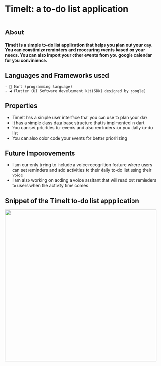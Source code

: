# TimeIt: a to-do list application 
<img src>

## About
#### TimeIt is a simple to-do list application that helps you plan out your day. You can coustimize reminders and reoccuring events based on your needs. You can also import your other events from you google calendar for you convinience.

## Languages and Frameworks used
    - 🎯 Dart (programming language)
    - ◀️ Flutter (UI Software development kit(SDK) designed by google)

## Properties
- TimeIt has a simple user interface that you can use to plan your day
- It has a simple class data base structure that is implmented in dart
- You can set priorities for events and also reminders for you daily to-do list
- You can also color code your events for better prioritizing


## Future Imporovements
- I am currenly trying to include a voice recognition feature where users can set reminders and add activities to their daily to-do list using their voice
- I am also working on adding a voice assitant that will read out reminders to users when the activity time comes

## Snippet of the TimeIt to-do list appplication
<img src="https://media.giphy.com/media/exXiQNYLPjTdyGvw3o/giphy.gif" width= 500/>
